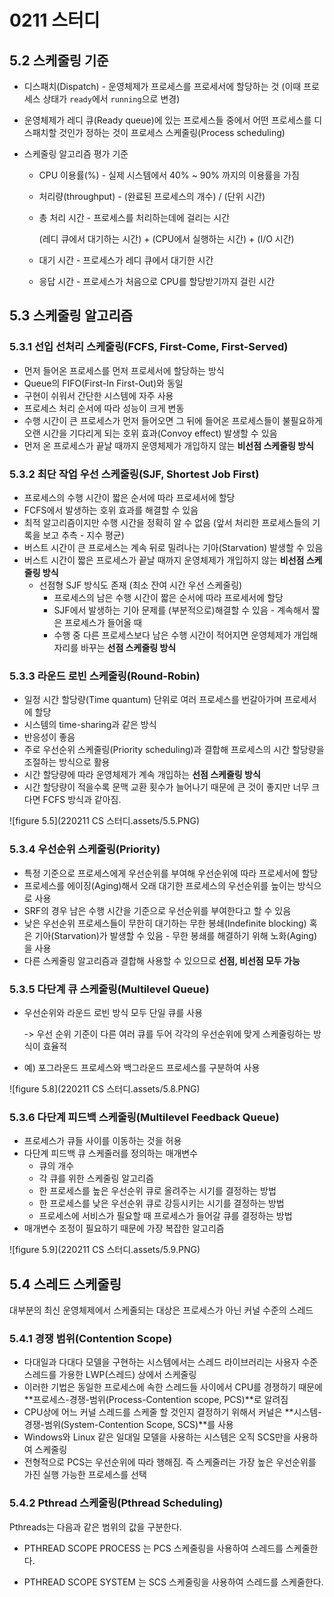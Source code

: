 # 0211 스터디

## 5.2 스케줄링 기준

- 디스패치(Dispatch) - 운영체제가 프로세스를 프로세서에 할당하는 것 (이때 프로세스 상태가 `ready`에서 `running`으로 변경)

- 운영체제가 레디 큐(Ready queue)에 있는 프로세스들 중에서 어떤 프로세스를 디스패치할 것인가 정하는 것이 프로세스 스케줄링(Process scheduling)

- 스케줄링 알고리즘 평가 기준

  - CPU 이용률(%) - 실제 시스템에서 40% ~ 90% 까지의 이용률을 가짐

  - 처리량(throughput) - (완료된 프로세스의 개수) / (단위 시간)

  - 총 처리 시간 - 프로세스를 처리하는데에 걸리는 시간

    (레디 큐에서 대기하는 시간) + (CPU에서 실행하는 시간) + (I/O 시간)

  - 대기 시간 - 프로세스가 레디 큐에서 대기한 시간

  - 응답 시간 - 프로세스가 처음으로 CPU를 할당받기까지 걸린 시간

##  5.3 스케줄링 알고리즘

### 5.3.1 선입 선처리 스케줄링(FCFS, First-Come, First-Served)

- 먼저 들어온 프로세스를 먼저 프로세서에 할당하는 방식
- Queue의 FIFO(First-In First-Out)와 동일
- 구현이 쉬워서 간단한 시스템에 자주 사용
- 프로세스 처리 순서에 따라 성능이 크게 변동
- 수행 시간이 큰 프로세스가 먼저 들어오면 그 뒤에 들어온 프로세스들이 불필요하게 오랜 시간을 기다리게 되는 호위 효과(Convoy effect) 발생할 수 있음
- 먼저 온 프로세스가 끝날 때까지 운영체제가 개입하지 않는 **비선점 스케줄링 방식**







###  5.3.2 최단 작업 우선 스케줄링(SJF, Shortest Job First)

- 프로세스의 수행 시간이 짧은 순서에 따라 프로세서에 할당
- FCFS에서 발생하는 호위 효과를 해결할 수 있음
- 최적 알고리즘이지만 수행 시간을 정확히 알 수 없음 (앞서 처리한 프로세스들의 기록을 보고 추측 - 지수 평균)
- 버스트 시간이 큰 프로세스는 계속 뒤로 밀려나는 기아(Starvation) 발생할 수  있음
- 버스트 시간이 짧은 프로세스가 끝날 때까지 운영체제가 개입하지 않는 **비선점 스케줄링 방식**
  - 선점형 SJF 방식도 존재 (최소 잔여 시간 우선 스케줄링)
    - 프로세스의 남은 수행 시간이 짧은 순서에 따라 프로세서에 할당
    - SJF에서 발생하는 기아 문제를 (부분적으로)해결할 수 있음 - 계속해서 짧은 프로세스가 들어올 때
    - 수행 중 다른 프로세스보다 남은 수행 시간이 적어지면 운영체제가 개입해 자리를 바꾸는 **선점 스케줄링 방식**







### 5.3.3 라운드 로빈 스케줄링(Round-Robin)

- 일정 시간 할당량(Time quantum) 단위로 여러 프로세스를 번갈아가며 프로세서에 할당
- 시스템의 time-sharing과 같은 방식
- 반응성이 좋음
- 주로 우선순위 스케줄링(Priority scheduling)과 결합해 프로세스의 시간 할당량을 조절하는 방식으로 활용
- 시간 할당량에 따라 운영체제가 계속 개입하는 **선점 스케줄링 방식**
- 시간 할당량이 적을수록 문맥 교환 횟수가 늘어나기 때문에 큰 것이 좋지만 너무 크다면 FCFS 방식과 같아짐.

![figure 5.5](220211 CS 스터디.assets/5.5.PNG)

### 5.3.4 우선순위 스케줄링(Priority)

- 특정 기준으로 프로세스에게 우선순위를 부여해 우선순위에 따라 프로세서에 할당
- 프로세스를 에이징(Aging)해서 오래 대기한 프로세스의 우선순위를 높이는 방식으로 사용
- SRF의 경우 남은 수행 시간을 기준으로 우선순위를 부여한다고 할 수 있음
- 낮은 우선순위 프로세스들이 무한히 대기하는 무한 봉쇄(Indefinite blocking) 혹은 기아(Starvation)가 발생할 수 있음 - 무한 봉쇄를 해결하기 위해 노화(Aging)을 사용
- 다른 스케줄링 알고리즘과 결합해 사용할 수 있으므로 **선점, 비선점 모두 가능**



### 5.3.5 다단계 큐 스케줄링(Multilevel Queue)

- 우선순위와 라운드 로빈 방식 모두 단일 큐를 사용 

  -> 우선 순위 기준이 다른 여러 큐를 두어 각각의 우선순위에 맞게 스케줄링하는 방식이 효율적

- 예) 포그라운드 프로세스와 백그라운드 프로세스를 구분하여 사용

![figure 5.8](220211 CS 스터디.assets/5.8.PNG)

### 5.3.6 다단계 피드백 스케줄링(Multilevel Feedback Queue)

- 프로세스가 큐들 사이를 이동하는 것을 허용
- 다단계 피드백 큐 스케줄러를 정의하는 매개변수
  - 큐의 개수
  - 각 큐를 위한 스케줄링 알고리즘
  - 한 프로세스를 높은 우선순위 큐로 올려주는 시기를 결정하는 방법
  - 한 프로세스를 낮은 우선순위 큐로 강등시키는 시기를 결정하는 방법
  - 프로세스에 서비스가 필요할 때 프로세스가 들어갈 큐를 결정하는 방법
- 매개변수 조정이 필요하기 때문에 가장 복잡한 알고리즘

![figure 5.9](220211 CS 스터디.assets/5.9.PNG)

## 5.4 스레드 스케줄링

대부분의 최신 운영체제에서 스케줄되는 대상은 프로세스가 아닌 커널 수준의 스레드



### 5.4.1 경쟁 범위(Contention Scope)

- 다대일과 다대다 모델을 구현하는 시스템에서는 스레드 라이브러리는 사용자 수준 스레드를 가용한 LWP(스레드) 상에서 스케줄링
- 이러한 기법은 동일한 프로세스에 속한 스레드들 사이에서 CPU를 경쟁하기 때문에 **프로세스-경쟁-범위(Process-Contention scope, PCS)**로 알려짐
- CPU상에 어느 커널 스레드를 스케줄 할 것인지 결정하기 위해서 커널은 **시스템-경쟁-범위(System-Contention Scope, SCS)**를 사용
- Windows와 Linux 같은 일대일 모델을 사용하는 시스템은 오직 SCS만을 사용하여 스케줄링
- 전형적으로 PCS는 우선순위에 따라 행해짐. 즉 스케줄러는 가장 높은 우선순위를 가진 실행 가능한 프로세스를 선택



### 5.4.2 Pthread 스케줄링(Pthread Scheduling)

Pthreads는 다음과 같은 범위의 값을 구분한다.

- PTHREAD SCOPE PROCESS 는 PCS 스케줄링을 사용하여 스레드를 스케줄한다.

- PTHREAD SCOPE SYSTEM 는 SCS 스케줄링을 사용하여 스레드를 스케줄한다.